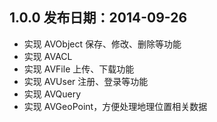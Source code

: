 ## 1.0.0 发布日期：2014-09-26
* 实现 AVObject 保存、修改、删除等功能
* 实现 AVACL
* 实现 AVFile 上传、下载功能
* 实现 AVUser 注册、登录等功能
* 实现 AVQuery
* 实现 AVGeoPoint，方便处理地理位置相关数据
